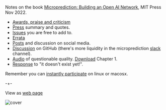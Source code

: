 Notes on the book [Microprediction: Building an Open AI Network](https://mitpress.mit.edu/9780262047326/microprediction/), MIT Press Nov 2022.  

- [Awards, praise and criticism](https://microprediction.github.io/building_an_open_ai_network/feedback.html)
- [Press](https://microprediction.github.io/building_an_open_ai_network/press.html) summary and quotes.  
- [Issues](https://github.com/microprediction/building_an_open_ai_network/issues) you are free to add to. 
- [Errata](https://github.com/microprediction/building_an_open_ai_network/issues/5)
- [Posts](https://microprediction.github.io/building_an_open_ai_network/social_media.html) and discussion on social media.
- [Discussion](https://github.com/microprediction/building_an_open_ai_network/discussions) on GitHub (there's more liquidity in the
    microprediction [slack](https://microprediction.github.io/microprediction/slack.html) channel). 
- [Audio](https://github.com/microprediction/building_an_open_ai_network/tree/main/docs/assets/audio) of questionable quality. [Download](https://github.com/microprediction/building_an_open_ai_network/raw/main/docs/assets/audio/Microprediction_Chapter_1.mp3) Chapter 1. 
- [Response](https://github.com/microprediction/building_an_open_ai_network/discussions/13) to "it doesn't exist yet!". 

Remember you can [instantly participate](https://microprediction.github.io/microprediction/setup) on linux or macosx. 

-+-

View as [web page](https://microprediction.github.io/building_an_open_ai_network/)



![cover](/building_an_open_ai_network/assets/images/cotton_microprediction_3d_down.png)

